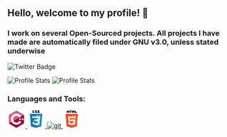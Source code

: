  <h2>Hello, welcome to my profile! 👋</h2>
 
<h3>I work on several Open-Sourced projects. All projects I have made are automatically filed under GNU v3.0, unless stated underwise</h3>

![Twitter Badge](https://img.shields.io/badge/-@AWonkeyTortila-1ca0f1?style=flat&labelColor=1ca0f1&logo=twitter&logoColor=white&link=https://twitter.com/AWonkeyTortila)

<p align="left">
  <img src="https://github-readme-stats.vercel.app/api?username=AWonkeyTortila&show_icons=true&theme=tokyonight" alt="Profile Stats" height=300px/>
  <img src="https://github-readme-stats.vercel.app/api/top-langs/?username=AWonkeyTortila&layout=compact&theme=tokyonight" alt="Profile Stats" height=300px/>
</p>

<h3 align="left">Languages and Tools:</h3>
<p align="left"> <a href="https://www.w3schools.com/cpp/" target="_blank"> <img src="https://raw.githubusercontent.com/devicons/devicon/master/icons/cplusplus/cplusplus-original.svg" alt="cplusplus" width="40" height="40"/> </a> <a href="https://www.w3schools.com/css/" target="_blank"> <img src="https://raw.githubusercontent.com/devicons/devicon/master/icons/css3/css3-original-wordmark.svg" alt="css3" width="40" height="40"/> </a> <a href="https://git-scm.com/" target="_blank"> <img src="https://www.vectorlogo.zone/logos/git-scm/git-scm-icon.svg" alt="git" width="40" height="40"/> </a> <a href="https://www.w3.org/html/" target="_blank"> <img src="https://raw.githubusercontent.com/devicons/devicon/master/icons/html5/html5-original-wordmark.svg" alt="html5" width="40" height="40"/> </a> </p>